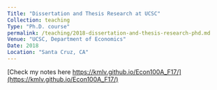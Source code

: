 ```yaml
---
Title: "Dissertation and Thesis Research at UCSC"
Collection: teaching
Type: "Ph.D. course"
permalink: /teaching/2018-dissertation-and-thesis-research-phd.md
Venue: "UCSC, Department of Economics"
Date: 2018
Location: "Santa Cruz, CA"
---
```


[Check my notes here https://kmlv.github.io/Econ100A_F17/](https://kmlv.github.io/Econ100A_F17/)

<!-- Heading 1 -->
<!-- ====== -->

<!-- Heading 2 -->
<!-- ====== -->

<!-- Heading 3 -->
<!-- ====== -->
